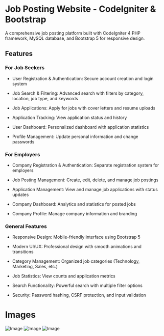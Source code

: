 # Job Posting Website - CodeIgniter & Bootstrap

A comprehensive job posting platform built with CodeIgniter 4 PHP framework, MySQL database, and Bootstrap 5 for responsive design.

## Features

### For Job Seekers

+ User Registration & Authentication: Secure account creation and login system

+ Job Search & Filtering: Advanced search with filters by category, location, job type, and keywords

+ Job Applications: Apply for jobs with cover letters and resume uploads

+ Application Tracking: View application status and history

+ User Dashboard: Personalized dashboard with application statistics

+ Profile Management: Update personal information and change passwords


### For Employers

+ Company Registration & Authentication: Separate registration system for employers

+ Job Posting Management: Create, edit, delete, and manage job postings

+ Application Management: View and manage job applications with status updates

+ Company Dashboard: Analytics and statistics for posted jobs

+ Company Profile: Manage company information and branding

### General Features


+ Responsive Design: Mobile-friendly interface using Bootstrap 5

+ Modern UI/UX: Professional design with smooth animations and transitions

+ Category Management: Organized job categories (Technology, Marketing, Sales, etc.)

+ Job Statistics: View counts and application metrics

+ Search Functionality: Powerful search with multiple filter options

+ Security: Password hashing, CSRF protection, and input validation




# Images
![Image](https://github.com/user-attachments/assets/c1ff3ffb-eafe-4884-8398-38e4ca888120)
![Image](https://github.com/user-attachments/assets/370a785e-1514-4fcd-8a13-77c54cbc1503)
![Image](https://github.com/user-attachments/assets/b67ec877-5ef8-4e94-ae58-844b64f97094)
